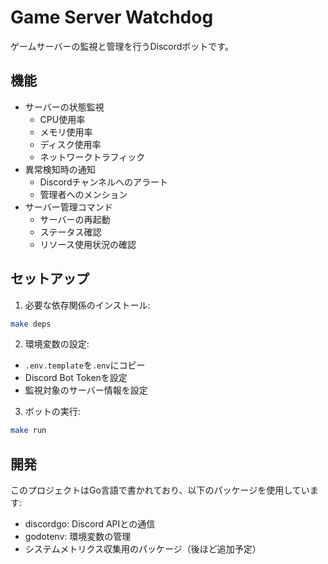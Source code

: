 # Game Server Watchdog

ゲームサーバーの監視と管理を行うDiscordボットです。

## 機能

- サーバーの状態監視
  - CPU使用率
  - メモリ使用率
  - ディスク使用率
  - ネットワークトラフィック
- 異常検知時の通知
  - Discordチャンネルへのアラート
  - 管理者へのメンション
- サーバー管理コマンド
  - サーバーの再起動
  - ステータス確認
  - リソース使用状況の確認

## セットアップ

1. 必要な依存関係のインストール:
```bash
make deps
```

2. 環境変数の設定:
- `.env.template`を`.env`にコピー
- Discord Bot Tokenを設定
- 監視対象のサーバー情報を設定

3. ボットの実行:
```bash
make run
```

## 開発

このプロジェクトはGo言語で書かれており、以下のパッケージを使用しています:
- discordgo: Discord APIとの通信
- godotenv: 環境変数の管理
- システムメトリクス収集用のパッケージ（後ほど追加予定）
